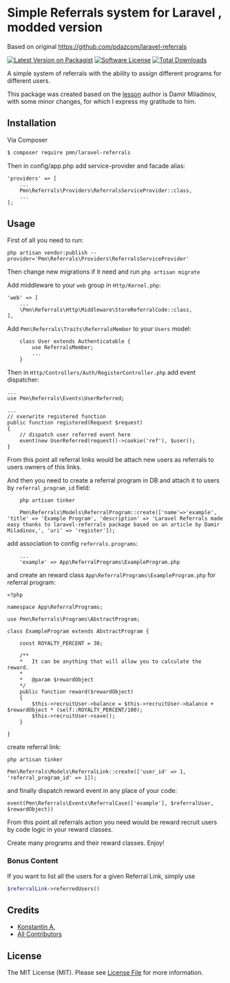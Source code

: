 # Simple Referrals system for Laravel , modded version 

Based on original https://github.com/pdazcom/laravel-referrals

[![Latest Version on Packagist][ico-version]][link-packagist]
[![Software License][ico-license]](LICENSE)
[![Total Downloads][ico-downloads]][link-downloads]

A simple system of referrals with the ability to assign different programs for different users.

This package was created based on the [lesson](https://blog.damirmiladinov.com/laravel/building-laravel-referral-system.html#.Wc4eA6xJaHo) 
author is Damir Miladinov, with some minor changes, for which I express my gratitude to him.

## Installation
Via Composer

``` bash
$ composer require pmn/laravel-referrals
```

Then in config/app.php add service-provider and facade alias:

```
'providers' => [
    ...
    Pmn\Referrals\Providers\ReferralsServiceProvider::class,
    ...
];
```

## Usage

First of all you need to run:
```
php artisan vendor:publish --provider='Pmn\Referrals\Providers\ReferralsServiceProvider' 
```
Then change new migrations if it need and run `php artisan migrate`

Add middleware to your `web` group in `Http/Kernel.php`:

```
'web' => [
    ...
    \Pmn\Referrals\Http\Middleware\StoreReferralCode::class,
],

```

Add `Pmn\Referrals\Traits\ReferralsMember` to your `Users` model:

```
    class User extends Authenticatable {
        use ReferralsMember;
        ...
    }
```

Then in `Http/Controllers/Auth/RegisterController.php` add event dispatcher:

```
...
use Pmn\Referrals\Events\UserReferred;

...
// overwrite registered function
public function registered(Request $request)
{
    // dispatch user referred event here
    event(new UserReferred(request()->cookie('ref'), $user));
}
```

From this point all referral links would be attach new users as referrals to users owners of this links.

And then you need to create a referral program in DB and attach it to users by `referral_program_id` field:

```
    php artisan tinker
    
    Pmn\Referrals\Models\ReferralProgram::create(['name'=>'example', 'title' => 'Example Program', 'description' => 'Laravel Referrals made easy thanks to laravel-referrals package based on an article by Damir Miladinov,', 'uri' => 'register']);
```

add association to config `referrals.programs`:
```
    ...
    'example' => App\ReferralPrograms\ExampleProgram.php
```
and create an reward class `App\ReferralPrograms\ExampleProgram.php` for referral program:

```
<?php

namespace App\ReferralPrograms;

use Pmn\Referrals\Programs\AbstractProgram;

class ExampleProgram extends AbstractProgram {

    const ROYALTY_PERCENT = 30;

    /**
    *   It can be anything that will allow you to calculate the reward.   
    * 
    *   @param $rewardObject
    */
    public function reward($rewardObject)
    {
        $this->recruitUser->balance = $this->recruitUser->balance + $rewardObject * (self::ROYALTY_PERCENT/100);
        $this->recruitUser->save();
    }

}
```

create referral link:
```
php artisan tinker

Pmn\Referrals\Models\ReferralLink::create(['user_id' => 1, 'referral_program_id' => 1]);
```

and finally dispatch reward event in any place of your code:

```
event(Pmn\Referrals\Events\ReferralCase(['example'], $referralUser, $rewardObject))
```

From this point all referrals action you need would be reward recruit users by code logic in your reward classes.

Create many programs and their reward classes. Enjoy!

### Bonus Content 

If you want to list all the users for a given Referral Link, simply use

```php
$referralLink->referredUsers()
```

## Credits

- [Konstantin A.][link-author]
- [All Contributors][link-contributors]

## License

The MIT License (MIT). Please see [License File](LICENSE) for more information.

[ico-version]: https://img.shields.io/packagist/v/pmn/laravel-referrals.svg?style=flat-square
[ico-license]: https://img.shields.io/badge/license-MIT-brightgreen.svg?style=flat-square
[ico-travis]: https://img.shields.io/travis/pmn/laravel-referrals/master.svg?style=flat-square
[ico-scrutinizer]: https://img.shields.io/scrutinizer/coverage/g/pmn/laravel-referrals.svg?style=flat-square
[ico-code-quality]: https://img.shields.io/scrutinizer/g/pmn/laravel-referrals.svg?style=flat-square
[ico-downloads]: https://img.shields.io/packagist/dt/pmn/laravel-referrals.svg?style=flat-square

[link-packagist]: https://packagist.org/packages/pmn/laravel-referrals
[link-travis]: https://travis-ci.org/pmn/laravel-referrals
[link-scrutinizer]: https://scrutinizer-ci.com/g/pmn/laravel-referrals/code-structure
[link-code-quality]: https://scrutinizer-ci.com/g/pmn/laravel-referrals
[link-downloads]: https://packagist.org/packages/pmn/laravel-referrals
[link-author]: https://github.com/pmn
[link-contributors]: ../../contributors
